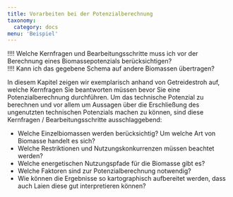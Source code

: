```yaml
---
title: Vorarbeiten bei der Potenzialberechnung
taxonomy:
  category: docs
menu: 'Beispiel'
---
```


!!!! Welche Kernfragen und Bearbeitungsschritte muss ich vor der Berechnung eines Biomassepotenzials berücksichtigen? <br>
!!!! Kann ich das gegebene Schema auf andere Biomassen übertragen?

In diesem Kapitel zeigen wir exemplarisch anhand von Getreidestroh auf, welche Kernfragen Sie beantworten müssen bevor Sie eine Potenzialberechnung durchführen. Um das technische Potenzial zu berechnen und vor allem um Aussagen über die Erschließung des ungenutzten technischen Potenzials machen zu können, sind diese Kernfragen / Bearbeitungsschritte ausschlaggebend:

- Welche Einzelbiomassen werden berücksichtig? Um welche Art von Biomasse handelt es sich?
- Welche Restriktionen und Nutzungskonkurrenzen müssen beachtet werden?
- Welche energetischen Nutzungspfade für die Biomasse gibt es?
- Welche Faktoren sind zur Potenzialberechnung notwendig?
- Wie können die Ergebnisse so kartographisch aufbereitet werden, dass auch Laien diese gut interpretieren können?
